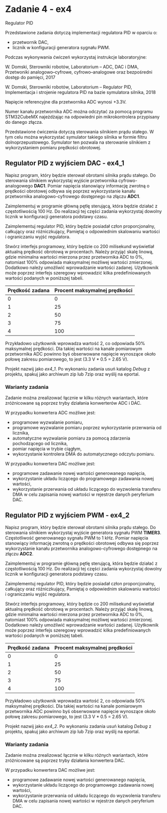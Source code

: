 # Zadanie 4 - ex4

Regulator PID

Przedstawione zadania dotyczą implementacji 
regulatora PID w oparciu o:
- przetwornik DAC,
- licznik w konfiguracji generatora sygnału PWM.

Podczas wykonywania ćwiczeń wykorzystaj instrukcje laboratoryjne:

W. Domski, Sterowniki robotów, Laboratorium – ADC, DAC i DMA, 
Przetwoniki analogowo–cyfrowe, cyfrowo–analogowe oraz bezpośredni 
dostęp do pamięci, 2017

W. Domski, Sterowniki robotów, Laboratorium – Regulator PID, 
Implementacja i strojenie regulatora PID na bazie symulatora 
silnika, 2018

Napięcie referencyjne dla przetwornika ADC wynosi +3.3V.

Numer kanału przetwornika ADC można odczytać za pomocą programu 
STM32CubeMX najeżdżając na odpowiedni pin mikrokontrolera 
przypisany do danego złącza.

Przedstawione ćwiczenia dotyczą sterowania silnikiem 
prądu stałego. W tym celu można wykorzystać symulator takiego 
silnika w formie filtru dolnoprzepustowego. 
Symulator ten pozwala na sterowanie silnikiem z wykorzystaniem 
pomiaru prędkości obrotowej.

## Regulator PID z wyjściem DAC - ex4_1

Napisz program, który będzie sterował obrotami silnika prądu 
stałego. Do sterowania silnikiem wykorzystaj wyjście 
przetwornika cyfrowo-analogowego **DAC1**. Pomiar 
napięcia stanowiący informację zwrotną o prędkości 
obrotowej odbywa się poprzez wykorzystanie kanału 
przetwornika analogowo-cyfrowego dostępnego na złączu **ADC1**.

Zaimplementuj w programie główną pętlę sterującą, 
która będzie działać z częstotliwością 100 Hz. 
Do realizacji tej części zadania wykorzystaj dowolny licznik 
w konfiguracji generatora podstawy czasu.

Zaimplementuj regulator PID, który będzie 
posiadał człon proporcjonalny, całkujący oraz różniczkujący, 
Pamiętaj o odpowiednim skalowaniu wartości i ograniczaniu 
wyjść regulatora.

Stwórz interfejs programowy, który będzie co 200 milisekund 
wyświetlał aktualną prędkość obrotową w procentach. 
Należy przyjąć skalę linową, gdzie minimalna wartości 
mierzona przez przetwornika ADC to 0%, natomiast 100% 
odpowiada maksymalnej możliwej wartości zmierzonej. 
Dodatkowo należy umożliwić wprowadzanie wartości zadanej. 
Użytkownik może poprzez interfejs szeregowy wprowadzić 
kilka predefiniowanych wartości podanych w poniższej tabeli.

|Prędkość zadana|Procent maksymalnej prędkości|
|-|-|
|0 |  0|
|1 | 25|
|2 | 50|
|3 | 75|
|4 |100|

Przykładowo użytkownik wprowadza wartość 2, co odpowiada 
50% maksymalnej prędkości. Dla takiej wartości na kanale pomiarowym 
przetwornika ADC powinno byś obserwowane napięcie wynoszące 
około połowę zakresu pomiarowego, to jest (3.3 V * 0.5 = 2.65 V).

Projekt nazwij jako *ex4_1*.
Po wykonaniu zadania usuń katalog *Debug* z projektu, spakuj 
jako archiwum zip lub 7zip oraz wyślij na eportal.

### Warianty zadania

Zadanie można zrealizować łącznie w kilku różnych wariantach, 
które zróżnicowane są poprzez tryby działania konwerterów ADC i DAC.

W przypadku konwertera ADC możliwe jest:
- programowe wyzwalanie pomiaru,
- programowe wyzwalanie pomiaru poprzez wykorzystanie przerwania 
od licznika,
- automatyczne wyzwalanie pomiaru za pomocą zdarzenia pochodzącego od licznika,
- pomiar napięcia w trybie ciągłym,
- wykorzystanie kontrolera DMA do automatycznego odczytu pomiaru.

W przypadku konwertera DAC możliwe jest:
- programowe zadawanie nowej wartości generowanego napięcia,
- wykorzystanie układu liczącego do programowego 
zadawania nowej wartości,
- wykorzystanie przerwania od układu liczącego do 
wyzwolenia transferu DMA w celu zapisania nowej wartości 
w rejestrze danych peryferium DAC.

## Regulator PID z wyjściem PWM - ex4_2

Napisz program, który będzie sterował obrotami silnika prądu 
stałego. Do sterowania silnikiem wykorzystaj wyjście 
generatora sygnału PWM **TIMER3**. Częstotliwość 
generowanego sygnału PWM to 1 kHz. Pomiar 
napięcia stanowiący informację zwrotną o prędkości 
obrotowej odbywa się poprzez wykorzystanie kanału 
przetwornika analogowo-cyfrowego dostępnego na złączu **ADC2**.

Zaimplementuj w programie główną pętlę sterującą, 
która będzie działać z częstotliwością 100 Hz. 
Do realizacji tej części zadania wykorzystaj dowolny licznik 
w konfiguracji generatora podstawy czasu.

Zaimplementuj regulator PID, który będzie 
posiadał człon proporcjonalny, całkujący oraz różniczkujący, 
Pamiętaj o odpowiednim skalowaniu wartości i ograniczaniu 
wyjść regulatora.

Stwórz interfejs programowy, który będzie co 200 milisekund 
wyświetlał aktualną prędkość obrotową w procentach. 
Należy przyjąć skalę linową, gdzie minimalna wartości 
mierzona przez przetwornika ADC to 0%, natomiast 100% 
odpowiada maksymalnej możliwej wartości zmierzonej. 
Dodatkowo należy umożliwić wprowadzanie wartości zadanej. 
Użytkownik może poprzez interfejs szeregowy wprowadzić 
kilka predefiniowanych wartości podanych w poniższej tabeli.

|Prędkość zadana|Procent maksymalnej prędkości|
|-|-|
|0 |  0|
|1 | 25|
|2 | 50|
|3 | 75|
|4 |100|

Przykładowo użytkownik wprowadza wartość 2, co odpowiada 
50% maksymalnej prędkości. Dla takiej wartości na kanale pomiarowym 
przetwornika ADC powinno byś obserwowane napięcie wynoszące 
około połowę zakresu pomiarowego, to jest (3.3 V * 0.5 = 2.65 V).

Projekt nazwij jako *ex4_2*.
Po wykonaniu zadania usuń katalog *Debug* z projektu, spakuj 
jako archiwum zip lub 7zip oraz wyślij na eportal.

### Warianty zadania

Zadanie można zrealizować łącznie w kilku różnych wariantach, 
które zróżnicowane są poprzez tryby działania konwertera DAC.

W przypadku konwertera DAC możliwe jest:
- programowe zadawanie nowej wartości generowanego napięcia,
- wykorzystanie układu liczącego do programowego 
zadawania nowej wartości,
- wykorzystanie przerwania od układu liczącego do 
wyzwolenia transferu DMA w celu zapisania nowej wartości 
w rejestrze danych peryferium DAC.
